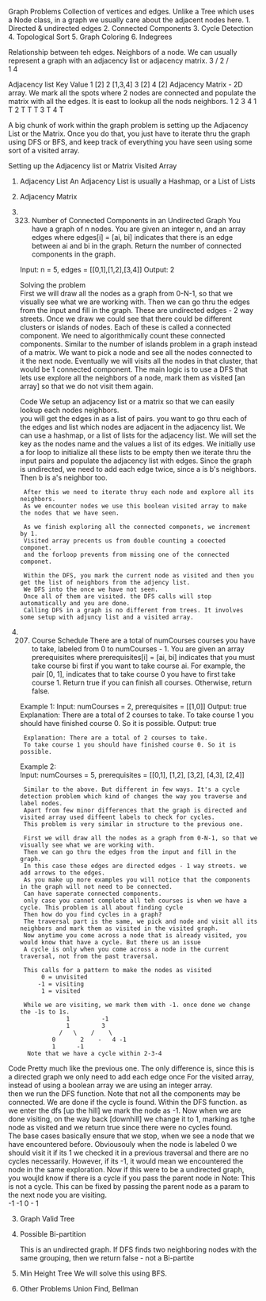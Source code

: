 Graph Problems
Collection of vertices and edges. Unlike a Tree which uses a Node class, in a graph we usually care about the adjacent nodes here.
    1. Directed & undirected edges
    2. Connected Components
    3. Cycle Detection
    4. Topological Sort
    5. Graph Coloring
    6. Indegrees

Relationship between teh edges. Neighbors of a node. We can usually represent a graph with an adjacency list or adjacency matrix.
              3
             / 
            2
           /  \
          1     4
        
Adjacency list 
        Key Value
        1   [2]
        2   [1,3,4]
        3   [2]
        4   [2]
Adjacency Matrix - 2D array. We mark all the spots where 2 nodes are connected and populate the matrix with all the edges. 
It is east to lookup all the nods neighbors.
        1   2   3   4
    1       T
    2   T       T   T
    3       T
    4       T

A big chunk of work within the graph problem is setting up the  Adjacency List or the Matrix. Once you do that, you just have to 
iterate thru the graph using DFS or BFS, and keep track of everything you have seen using some sort of a visited array. 

Setting up the Adjacency list or Matrix
Visited Array

1. Adjacency List
   An Adjacency List is usually a Hashmap, or a List of Lists
2. Adjacency Matrix

1. 323. Number of Connected Components in an Undirected Graph
    You have a graph of n nodes. You are given an integer n, and an array edges where edges[i] = [ai, bi] indicates that there is an edge between ai and bi in the graph.
    Return the number of connected components in the graph.
    
    Input:     n = 5, 
           edges = [[0,1],[1,2],[3,4]]
    Output: 2
    
    Solving the problem    
        First we will draw all the nodes as a graph from 0-N-1, so that we visually see what we are working with. 
        Then we can go thru the edges from the input and fill in the graph.
        These are undirected edges - 2 way streets.
        Once we draw we could see that there could be different clusters or islands of nodes.
        Each of these is called a connected component. 
        We need to algorithmically count these connected components. 
        Similar to the number of islands problem in a graph instead of a matrix.
        We want to pick a node and see all the nodes connected to it the next node. 
        Eventually we will visits all the nodes in that cluster, that would be 1 connected component. 
        The main logic is to use a DFS that lets use explore all the neighbors of a node, mark them as visited [an array] so that we do not visit them again.  
         
    Code
        We setup an adjacency list or a matrix  so that we can easily lookup each nodes neighbors.  
        you will get the edges in as a list of pairs. you want to go thru each of the edges and list which nodes are adjacent in the adjacency list.
        We can use a hashmap, or a list of lists for the adjacency list.
        We will set the key as the nodes name and the values a list of its edges.
        We initially use a for loop to initialize all these lists to be empty then we iterate thru the input pairs and populate the 
        adjacency list with edges.
        Since the graph is undirected, we need to add each edge twice, since a is b's neighbors. Then b is a's neighbor too.
        
        After this we need to iterate thruy each node and explore all its neighbors. 
        As we encounter nodes we use this boolean visited array to make the nodes that we have seen.
        
        As we finish exploring all the connected componets, we increment by 1.
        Visited array precents us from double counting a cooected componet.
        and the forloop prevents from missing one of the connected componet. 
        
        Within the DFS, you mark the current node as visited and then you get the list of neighbors from the adjency list. 
        We DFS into the once we have not seen. 
        Once all of them are visited. the DFS calls will stop automatically and you are done.
        Calling DFS in a graph is no different from trees. It involves some setup with adjuncy list and a visited array.

2. 207. Course Schedule
   There are a total of numCourses courses you have to take, labeled from 0 to numCourses - 1. You are given an array prerequisites where prerequisites[i] = [ai, bi] indicates that you must take course bi first if you want to take course ai.
   For example, the pair [0, 1], indicates that to take course 0 you have to first take course 1.
   Return true if you can finish all courses. Otherwise, return false.
    
   Example 1:
        Input: numCourses = 2, prerequisites = [[1,0]]
        Output: true
        Explanation: There are a total of 2 courses to take. 
        To take course 1 you should have finished course 0. So it is possible.
        Output: true
        
        Explanation: There are a total of 2 courses to take. 
        To take course 1 you should have finished course 0. So it is possible.
   
   Example 2:        
        Input: numCourses = 5, 
        prerequisites = [[0,1], [1,2], [3,2], [4,3], [2,4]]
        
        Similar to the above. But different in few ways. It's a cycle detection problem which kind of changes the way you traverse and label nodes.
        Apart from few minor differences that the graph is directed and visited array used diffeent labels to check for cycles. 
        This problem is very similar in structure to the previous one. 
        
        First we will draw all the nodes as a graph from 0-N-1, so that we visually see what we are working with. 
        Then we can go thru the edges from the input and fill in the graph.
        In this case these edges are directed edges - 1 way streets. we add arrows to the edges.
        As you make up more examples you will notice that the components in the graph will not need to be connected. 
        Can have saperate connected components.
        only case you cannot complete all teh courses is when we have a cycle. This problem is all about finding cycle
        Then how do you find cycles in a graph?
        The traversal part is the same, we pick and node and visit all its neighbors and mark them as visited in the visited graph.
        Now anytime you come across a node that is already visited, you would know that have a cycle. But there us an issue
        A cycle is only when you come across a node in the current traversal, not from the past traversal.
        
        This calls for a pattern to make the nodes as visited
             0 = unvisited
            -1 = visiting
             1 = visited
        
        While we are visiting, we mark them with -1. once done we change the -1s to 1s.
                    1         -1
                    1         3
                  /   \    /    \ 
                0       2    -   4 -1
                1      -1
         Note that we have a cycle within 2-3-4
        
        
Code
    Pretty much like the previous one.
    The only difference is, since this is a directed graph we only need to add each edge once
    For the visited array, instead of using a boolean array we are using an integer array.     
    then we run the DFS function. Note that not all the components may be connected.
    We are done if the cycle is found. 
    Within the DFS function. as we enter the dfs [up the hill] we mark the node as -1.
    Now when we are done visiting, on the way back [downhill] we change it to 1, marking as tghe node as visited and we return true 
    since there were no cycles found.    
    The base cases basically ensure that we stop, when we see a node that we have encountered before. Obviousouly when the node is labeled 0 we should visit it
    if its 1 we checked it in a previous traversal and there are no cycles necessarily.
    However, if its -1, it would mean we encountered the node in the same exploration.
    Now if this were to be a undirected graph, you woujld know if there is a cycle if you pass the parent node in
    Note: This is not a cycle. This can be fixed by passing the parent node as a param to the next node you are visiting.   
            -1      -1
            0   -    1
     
3. Graph Valid Tree
    
     

4. Possible Bi-partition

    This is an undirected graph. If DFS finds two neighboring nodes with the same grouping, then we return false - not a Bi-partite
    
    
      
5. Min Height Tree
    We will solve this using BFS.
    

6. Other Problems 
    Union Find, 
    Bellman
